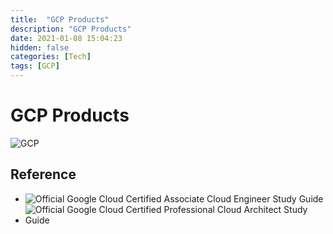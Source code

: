 ```yaml
---
title:  "GCP Products"
description: "GCP Products"
date: 2021-01-08 15:04:23
hidden: false
categories: [Tech]
tags: [GCP]
---
```


# GCP Products

![GCP](2021-01-08-gcp-products.svg "GCP")

## Reference

- ![Official Google Cloud Certified Associate Cloud Engineer Study Guide](https://images-na.ssl-images-amazon.com/images/I/51yxWnp+FiL._SX397_BO1,204,203,200_.jpg "https://www.amazon.com/Google-Cloud-Certified-Associate-Engineer/dp/1119564417/ref=pd_sbs_1/132-5555330-1482211?pd_rd_w=3NiVc&pf_rd_p=3676f086-9496-4fd7-8490-77cf7f43f846&pf_rd_r=898A594FV1B7T5F6PT51&pd_rd_r=85ddbf99-d8c2-4cf0-afb2-066566188dda&pd_rd_wg=koQyp&pd_rd_i=1119564417&psc=1")
- ![Official Google Cloud Certified Professional Cloud Architect Study Guide](https://images-na.ssl-images-amazon.com/images/I/51csZdMxu5L._SX397_BO1,204,203,200_.jpg "https://www.amazon.com/Google-Professional-Cloud-Architect-Study/dp/1119602440")
